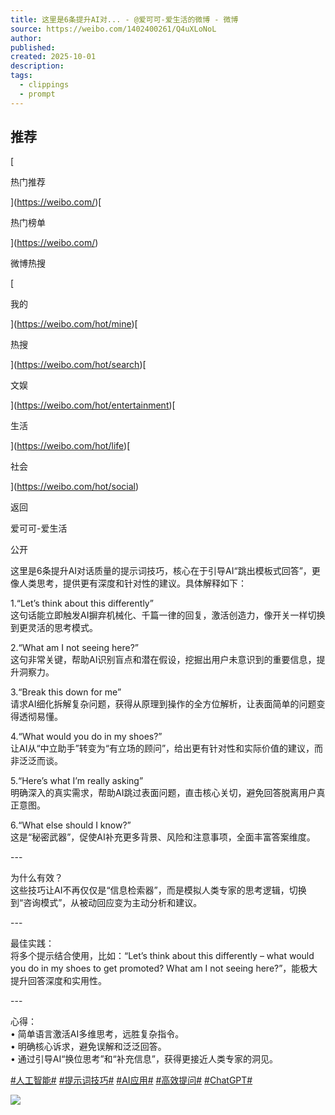```yaml
---
title: 这里是6条提升AI对... - @爱可可-爱生活的微博 - 微博
source: https://weibo.com/1402400261/Q4uXLoNoL
author:
published:
created: 2025-10-01
description:
tags:
  - clippings
  - prompt
---
```

## 推荐

[

热门推荐

](https://weibo.com/)[

热门榜单

](https://weibo.com/)

微博热搜

[

我的

](https://weibo.com/hot/mine)[

热搜

](https://weibo.com/hot/search)[

文娱

](https://weibo.com/hot/entertainment)[

生活

](https://weibo.com/hot/life)[

社会

](https://weibo.com/hot/social)

返回

爱可可-爱生活

公开

这里是6条提升AI对话质量的提示词技巧，核心在于引导AI“跳出模板式回答”，更像人类思考，提供更有深度和针对性的建议。具体解释如下：  
  
1.“Let’s think about this differently”  
这句话能立即触发AI摒弃机械化、千篇一律的回复，激活创造力，像开关一样切换到更灵活的思考模式。  
  
2.“What am I not seeing here?”  
这句非常关键，帮助AI识别盲点和潜在假设，挖掘出用户未意识到的重要信息，提升洞察力。  
  
3.“Break this down for me”  
请求AI细化拆解复杂问题，获得从原理到操作的全方位解析，让表面简单的问题变得透彻易懂。  
  
4.“What would you do in my shoes?”  
让AI从“中立助手”转变为“有立场的顾问”，给出更有针对性和实际价值的建议，而非泛泛而谈。  
  
5.“Here’s what I’m really asking”  
明确深入的真实需求，帮助AI跳过表面问题，直击核心关切，避免回答脱离用户真正意图。  
  
6.“What else should I know?”  
这是“秘密武器”，促使AI补充更多背景、风险和注意事项，全面丰富答案维度。  
  
\---  
  
为什么有效？  
这些技巧让AI不再仅仅是“信息检索器”，而是模拟人类专家的思考逻辑，切换到“咨询模式”，从被动回应变为主动分析和建议。  
  
\---  
  
最佳实践：  
将多个提示结合使用，比如：“Let’s think about this differently – what would you do in my shoes to get promoted? What am I not seeing here?”，能极大提升回答深度和实用性。  
  
\---  
  
心得：  
• 简单语言激活AI多维思考，远胜复杂指令。  
• 明确核心诉求，避免误解和泛泛回答。  
• 通过引导AI“换位思考”和“补充信息”，获得更接近人类专家的洞见。  
  
[#人工智能#](https://s.weibo.com/weibo?q=%23%E4%BA%BA%E5%B7%A5%E6%99%BA%E8%83%BD%23) [#提示词技巧#](https://s.weibo.com/weibo?q=%23%E6%8F%90%E7%A4%BA%E8%AF%8D%E6%8A%80%E5%B7%A7%23) [#AI应用#](https://s.weibo.com/weibo?q=%23AI%E5%BA%94%E7%94%A8%23) [#高效提问#](https://s.weibo.com/weibo?q=%23%E9%AB%98%E6%95%88%E6%8F%90%E9%97%AE%23) [#ChatGPT#](https://s.weibo.com/weibo?q=%23ChatGPT%23)

![](https://wx3.sinaimg.cn/orj360/5396ee05ly8i5d0f9xahej20u010tte0.jpg)